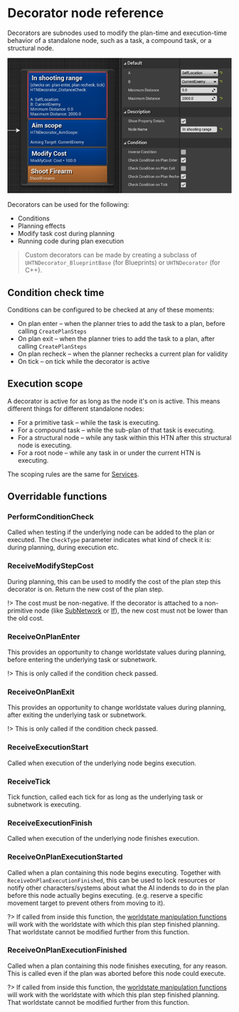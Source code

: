 # Decorator node reference

Decorators are subnodes used to modify the plan-time and execution-time behavior of a standalone node, such as a task, a compound task, or a structural node.

![Decorators on a task](_media/decorator.png)

Decorators can be used for the following:
- Conditions
- Planning effects
- Modify task cost during planning
- Running code during plan execution

> Custom decorators can be made by creating a subclass of `UHTNDecorator_BlueprintBase` (for Blueprints) or `UHTNDecorator` (for C++).

## Condition check time

Conditions can be configured to be checked at any of these moments:

- On plan enter – when the planner tries to add the task to a plan, before calling `CreatePlanSteps`
- On plan exit – when the planner tries to add the task to a plan, after calling `CreatePlanSteps`
- On plan recheck – when the planner rechecks a current plan for validity
- On tick – on tick while the decorator is active

## Execution scope

A decorator is active for as long as the node it's on is active. 
This means different things for different standalone nodes:

- For a primitive task – while the task is executing. 
- For a compound task – while the sub-plan of that task is executing.
- For a structural node – while any task within this HTN after this structural node is executing.
- For a root node – while any task in or under the current HTN is executing.

The scoping rules are the same for [Services](service.md).

## Overridable functions

### PerformConditionCheck

Called when testing if the underlying node can be added to the plan or executed. The `CheckType` parameter indicates what kind of check it is: during planning, during execution etc.

### ReceiveModifyStepCost

During planning, this can be used to modify the cost of the plan step this decorator is on.
Return the new cost of the plan step.

!> The cost must be non-negative. 
If the decorator is attached to a non-primitive node (like [SubNetwork](subnetwork.md) or [If](if.md)), the new cost must not be lower than the old cost.

### ReceiveOnPlanEnter

This provides an opportunity to change worldstate values during planning, before entering the underlying task or subnetwork.

!> This is only called if the condition check passed.

### ReceiveOnPlanExit

This provides an opportunity to change worldstate values during planning, after exiting the underlying task or subnetwork.

!> This is only called if the condition check passed.

### ReceiveExecutionStart

Called when execution of the underlying node begins execution.

### ReceiveTick

Tick function, called each tick for as long as the underlying task or subnetwork is executing.

### ReceiveExecutionFinish

Called when execution of the underlying node finishes execution.

### ReceiveOnPlanExecutionStarted

Called when a plan containing this node begins executing.
Together with `ReceiveOnPlanExecutionFinished`, this can be used to lock resources or notify other characters/systems about what the AI indends to do in the plan before this node actually begins executing. (e.g. reserve a specific movement target to prevent others from moving to it).

?> If called from inside this function, the [worldstate manipulation functions](manipulating-worldstates.md) will work with the worldstate with which this plan step finished planning.<br>That worldstate cannot be modified further from this function.

### ReceiveOnPlanExecutionFinished

Called when a plan containing this node finishes executing, for any reason.
This is called even if the plan was aborted before this node could execute.

?> If called from inside this function, the [worldstate manipulation functions](manipulating-worldstates.md) will work with the worldstate with which this plan step finished planning.<br>That worldstate cannot be modified further from this function.

